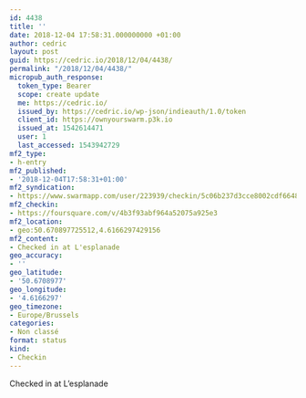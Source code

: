 ```yaml
---
id: 4438
title: ''
date: 2018-12-04 17:58:31.000000000 +01:00
author: cedric
layout: post
guid: https://cedric.io/2018/12/04/4438/
permalink: "/2018/12/04/4438/"
micropub_auth_response:
  token_type: Bearer
  scope: create update
  me: https://cedric.io/
  issued_by: https://cedric.io/wp-json/indieauth/1.0/token
  client_id: https://ownyourswarm.p3k.io
  issued_at: 1542614471
  user: 1
  last_accessed: 1543942729
mf2_type:
- h-entry
mf2_published:
- '2018-12-04T17:58:31+01:00'
mf2_syndication:
- https://www.swarmapp.com/user/223939/checkin/5c06b237d3cce8002cdf6648
mf2_checkin:
- https://foursquare.com/v/4b3f93abf964a52075a925e3
mf2_location:
- geo:50.670897725512,4.6166297429156
mf2_content:
- Checked in at L'esplanade
geo_accuracy:
- ''
geo_latitude:
- '50.6708977'
geo_longitude:
- '4.6166297'
geo_timezone:
- Europe/Brussels
categories:
- Non classé
format: status
kind:
- Checkin
---
```

Checked in at L&rsquo;esplanade
